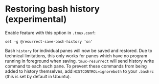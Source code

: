 # Restoring bash history (experimental)

Enable feature with this option in `.tmux.conf`:

    set -g @resurrect-save-bash-history 'on'

Bash `history` for individual panes will now be saved and restored. Due to
technical limitations, this only works for panes which have no program running
in foreground when saving. `tmux-resurrect` will send history write command to
each such pane. To prevent these commands from being added to history
themselves, add `HISTCONTROL=ignoreboth` to your `.bashrc`
(this is set by default in Ubuntu).
